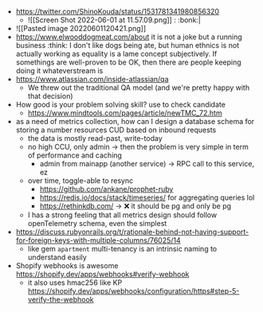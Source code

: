 
- https://twitter.com/ShinoKouda/status/1531781341980856320
	- ![[Screen Shot 2022-06-01 at 11.57.09.png]]  : :bonk:|
- ![[Pasted image 20220601120421.png]]
- https://www.elwooddogmeat.com/about it is not a joke but a running business :think: I don't like dogs being ate, but human ethnics is not actually working as equality is a lame concept subjectively. If somethings are well-proven to be OK, then there are people keeping doing it whateverstream is
- https://www.atlassian.com/inside-atlassian/qa
	- We threw out the traditional QA model (and we're pretty happy with that decision)
- How good is your problem solving skill? use to check candidate
	- https://www.mindtools.com/pages/article/newTMC_72.htm
- as a need of metrics collection, how can I design a database schema for storing a number resources CUD based on inbound requests
	- the data is mostly read-past, write-today
	- no high CCU, only admin -> then the problem is very simple in term of performance and caching
		- admin from mainapp (another service) -> RPC call to this service, ez
	- over time, toggle-able to resync
		- https://github.com/ankane/prophet-ruby
		- https://redis.io/docs/stack/timeseries/ for aggregating queries lol
		- https://rethinkdb.com/ -> :x: it should be pg and only be pg
	- I has a strong feeling that all metrics design should follow openTelemetry schema, even the simplest
- https://discuss.rubyonrails.org/t/rationale-behind-not-having-support-for-foreign-keys-with-multiple-columns/76025/14
	- like gem `apartment` multi-tenancy is an intrinsic naming to understand easily
- Shopify webhooks is awesome https://shopify.dev/apps/webhooks#verify-webhook
	- it also uses hmac256 like KP https://shopify.dev/apps/webhooks/configuration/https#step-5-verify-the-webhook